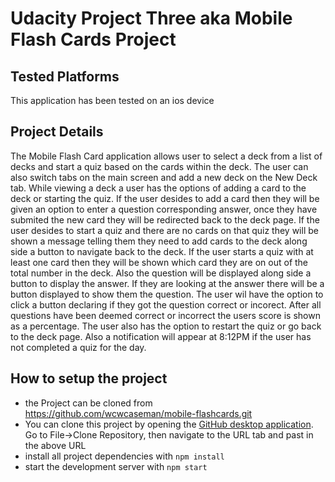 # Udacity Project Three aka Mobile Flash Cards Project

## Tested Platforms
This application has been tested on an ios device

## Project Details
The Mobile Flash Card application allows user to select a deck from a list of decks and start a quiz based on the cards within the deck. The user can also switch tabs on the main screen and add a new deck on the New Deck tab. While viewing a deck a user has the options of adding a card to the deck or starting the quiz. If the user desides to add a card then they will be given an option to enter a question corresponding answer, once they have submited the new card they will be redirected back to the deck page. If the user desides to start a quiz and there are no cards on that quiz they will be shown a message telling them they need to add cards to the deck along side a button to navigate back to the deck. If the user starts a quiz with at least one card then they will be shown which card they are on out of the total number in the deck. Also the question will be displayed along side a button to display the answer. If they are looking at the answer there will be a button displayed to show them the question. The user wil have the option to click a button declaring if they got the question correct or incorect. After all questions have been deemed correct or incorrect the users score is shown as a percentage. The user also has the option to restart the quiz or go back to the deck page. Also a notification will appear at 8:12PM if the user has not completed a quiz for the day.

## How to setup the project

* the Project can be cloned from https://github.com/wcwcaseman/mobile-flashcards.git
* You can clone this project by opening the [GitHub desktop application](https://desktop.github.com/).
Go to File->Clone Repository, then navigate to the 
URL tab and past in the above URL
* install all project dependencies with `npm install`
* start the development server with `npm start`
